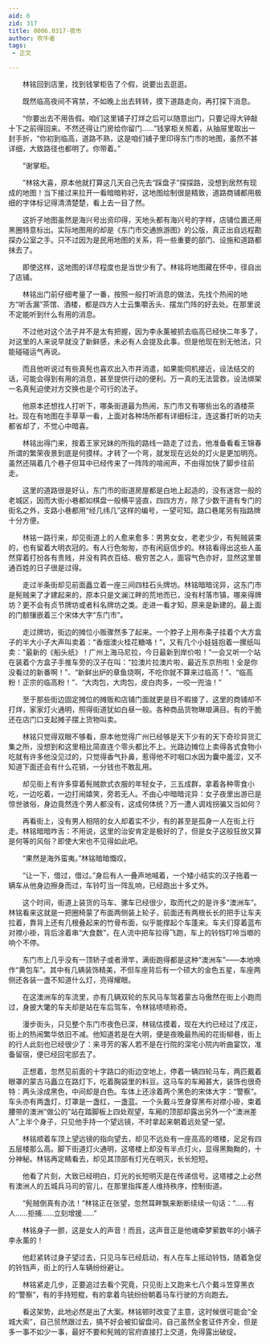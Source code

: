 ```yaml
---
aid: 6
zid: 317
title: 0006.0317-夜市
author: 吹牛者
tags: 
 - 正文

---
```




　　林铭回到店里，找到钱掌柜告了个假，说要出去逛逛。

　　既然临高夜间不宵禁，不如晚上出去转转，摸下道路走向，再打探下消息。

　　“你要出去不用告假。咱们这里铺子打烊之后可以随意出门，只要记得大钟敲十下之前得回来。不然还得让门房给你留门……”钱掌柜关照着，从抽屉里取出一封手折，“你初到临高，道路不熟，这是咱们铺子里印得东门市的地图，虽然不甚详细，大致路径也都明了。你带着。”

　　“谢掌柜。

　　”林铭大喜，原本他就打算这几天自己先去“踩盘子”探探路，没想到居然有现成的地图！当下接过来拉开一看暗暗称好，这地图绘制很是精致，道路商铺都用极细的字体标记得清清楚楚，看上去一目了然。

　　这折子地图虽然是海兴号出资印得，天地头都有海兴号的字样，店铺位置还用黑圈特意标出。实际地图用的却是《东门市交通旅游图》的公版，真正出自远程勘探办公室之手。只不过因为是民用地图的关系，将一些重要的部门、设施和道路都抹去了。

　　即使这样，这地图的详尽程度也是当世少有了。林铭将地图藏在怀中，径自出了店铺。

　　林铭出门前仔细考量了一番，按照一般打听消息的做法，先找个热闹的地方“听舌漏”茶馆、酒楼，都是四方人士云集嚼舌头、摆龙门阵的好去处。在那里说不定能听到什么有用的消息。

　　不过他对这个法子并不是太有把握，因为李永薰被抓去临高已经快二年多了，对这里的人来说早就没了新鲜感，未必有人会提及此事。但是他现在别无他法，只能碰碰运气再说。

　　而且他听说过有些真髡也喜欢出入市井消遣，如果能伺机接近，设法结交的话，可能会得到有用的消息，甚至提供行动的便利。万一真的无法营救，设法绑架一名真髡迫使对方交换也是个可行的法子。

　　他原本还想找人打听下，哪条街道最为热闹，东门市又有哪些出名的酒楼茶社。现在有地图在手草草一看，上面对各种场所都有详细标注，连这番打听的功夫都省却了，不觉心中暗喜。

　　林铭出得门来，按着王家兄妹的所指的路线一路走了过去，他准备看看王锦春所谓的繁荣夜景到底是何摸样。才转了一个弯，就发现在远处的灯火是更加明亮。虽然还隔着几个巷子但耳中已经传来了一阵阵的喧闹声，不由得加快了脚步往前走。

　　这里的道路很是好认，东门市的街道房屋都是白地上起造的，没有迷宫一般的老城区，因而大街小巷都如棋盘一般横平竖直，四四方方，除了少数干道有专门的街名之外，支路小巷都用“经几纬几”这样的编号，一望可知。路口巷尾另有指路牌十分方便。

　　林铭一路行来，却见街道上的人愈来愈多：男男女女，老老少少，有髡贼装束的，也有留着大明衣冠的。有人行色匆匆，亦有闲庭信步的。林铭看得出这些人虽然穿着打扮各有贵贱，并没有鹑衣百结、极穷苦之人，面容气色亦好，显然这里普通百姓的日子很是过得。

　　走过半条街却见前面矗立着一座三间四柱石头牌坊。林铭暗暗诧异，这东门市是髡贼来了才建起来的，原本只是文澜江畔的荒地而已，没有村落市镇，哪来得牌坊？更不会有贞节牌坊或者科名牌坊之类。走进一看才知，原来是新建的。最上面的门额镶嵌着三个宋体大字“东门市”。

　　走过牌坊，街边的摊位小贩骤然多了起来。一个脖子上用布条子挂着个大方盒子的半大小子大声叫卖着：“香烟澳火桂花糖咯！”，又有几个小娃娃抱着一摞纸叫卖：“最新的《船头纸》！广州上海马尼拉，今日最新到岸价啦！”一会又听一个站在装着个方盒子手推车旁的汉子在叫：“拉澳片拉澳片啦，最近东京热啦！全是你没看过的新番啊！”、“新鲜出炉的章鱼烧啊，不吃你就不算来过临高！”、“临高粉！正宗的临高粉！”、“大肉包，大肉包，皮白肉多，一咬一兜油！”

　　至于那些街边固定摊位的摊贩和店铺门面就更是目不暇接了，这里的商铺却不打烊，家家灯火通明，照得街道犹如白昼一般。各种商品货物琳琅满目。有的干脆还在店门口支起摊子摆上货物叫卖。

　　林铭只觉得双眼不够看，原本他觉得广州已经够是天下少有的天下奇珍异货汇集之所，没想到和这里相比简直连个零头都比不上。光路边摊位上卖得各式食物小吃就有许多他没见过的，只觉得香气扑鼻，惹得他不时咽口水因为囊中羞涩，又不知道下面还会有什么花销，一分钱也不敢乱用。

　　却见街上有许多穿着髡贼款式衣服的年轻女子，三五成群，拿着各种零食小吃，一边吃着，一边打闹嬉笑，旁若无人。不由心中暗暗诧异：女子夜里出游已是惊世骇俗，身边竟然连个男人都没有，这成何体统？万一遭人调戏拐骗又当如何？

　　再看街上，没有男人相陪的女人却着实不少，有的甚至是孤身一人在街上行走。林铭暗暗咋舌：不用说，这里的治安肯定是极好的了，但是女子这般狂放又算是何等的风俗？即使大宋也不见得如此吧。

　　“果然是海外蛮夷。”林铭暗暗慨叹。

　　“让一下，借过，借过。”身后有人一叠声地喊着，一个矮小结实的汉子拖着一辆车从他身边擦身而过，车铃叮当一阵乱响，已经跑出十多丈外。

　　这个时间，街道上装货的马车、骡车已经很少，取而代之的是许多“澳洲车”。林铭看来这就是一把圈椅蒙了布面两侧装上轮子，前面还有两根长长的把手让车夫拉着，靠背上还有几根叠起来的竹骨布面，似乎能撑起个车蓬来。车夫们穿着蓝布对襟小褂，背后涂着串“大食数”，在人流中把车拉得飞跑，车上的铃铛叮呤当啷的响个不停。

　　东门市上几乎没有一顶轿子或者滑竿，满街跑得都是这种“澳洲车”——本地唤作“黄包车”。其中有几辆装饰精美，不但车座背后有一个硕大的金色五星，车座两侧还各装一盏不知道什么灯，亮得耀眼。

　　在这澳洲车的车流里，亦有几辆双轮的东风马车驾着蒙古马傲然在街上小跑而过，身披大氅的车夫却是站在车后驾车，令林铭啧啧称奇。

　　漫步街头，只见整个东门市夜色已深，林铭估摸着，现在大约已经过了戌正，街上的热闹繁华依旧不减。他知道若是在大明，便是夜晚最热闹的花街柳巷，街上的行人此刻也已经很少了：来寻芳的客人若不是在行院的深宅小院内听曲宴饮，准备留宿，便已经回宅邸去了。

　　正想着，忽然见前面的十字路口的街边空地上，停着一辆四轮马车，两匹戴着眼罩的蒙古马矗立在路灯下，吃着胸袋里的料豆。这马车的车厢甚大，装饰也很奇特：两头涂成黑色，中间却是白色。车体上还涂着两个黑色的宋体大字：“警察”。车头亦有两盏灯，灯罩是一盏红，一盏蓝。一个头戴斗笠身穿黑布对襟小褂，束着腰带的澳洲“做公的”站在踏脚板上四处观望，车厢的顶部却露出另外一个“澳洲差人”上半个身子，只见他手持一个望远镜，不时拿起来朝着远处望一望。

　　林铭顺着车顶上望远镜的指向望去，却见不远处有一座高高的塔楼，足足有四五层楼那么高。脚下街道灯火通明，这塔楼上却没有半点灯火，显得黑黝黝的，十分神秘。林铭再定睛看去，却见其顶部有灯光在明灭，长长短短。

　　他看了片刻，大致已经明白，灯光的长短明灭是在传递信号。这塔楼之上必然有澳洲人的五城兵马司的官儿，在那里指挥差人维持秩序，控制街道。

　　“髡贼倒真有办法！”林铭正在张望，忽然耳畔飘来断断续续一句话：“……有人……拒捕……立刻增援…...”

　　林铭身子一颤，这是女人的声音！而且，这声音正是他魂牵梦萦数年的小姨子李永薰的！

　　他赶紧转过身子望过去，只见马车已经启动，有人在车上摇动铃铛，随着急促的铃铛声，街上的行人车辆纷纷避让。

　　林铭紧走几步，正要追过去看个究竟，只见街上又跑来七八个戴斗笠穿黑衣的“警察”，有的手持短棍，有的拿着鸟铳纷纷朝着马车行驶的方向跑去。

　　看这架势，此地必然是出了大案。林铭顿时改变了主意，这时候很可能会“全城大索”，自己贸然跟过去，搞不好会被扣留盘问，自己虽然全套证件齐全，但是多一事不如少一事，最好不要和髡贼的官府直接打上交道，免得露出破绽。



